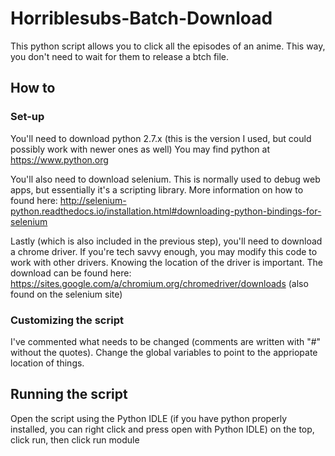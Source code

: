 # Horriblesubs-Batch-Download
This python script allows you to click all the episodes of an anime. This way, you don't need to wait for them to release a btch file.

## How to
### Set-up
You'll need to download python 2.7.x (this is the version I used, but could possibly work with newer ones as well)
You may find python at https://www.python.org

You'll also need to download selenium. This is normally used to debug web apps, but essentially it's a scripting library.
More information on how to found here:
http://selenium-python.readthedocs.io/installation.html#downloading-python-bindings-for-selenium

Lastly (which is also included in the previous step), you'll need to download a chrome driver. If you're tech savvy enough, you may modify this code to work with other drivers. Knowing the location of the driver is important.
The download can be found here: https://sites.google.com/a/chromium.org/chromedriver/downloads
(also found on the selenium site)

### Customizing the script
I've commented what needs to be changed (comments are written with "#" without the quotes).
Change the global variables to point to the appriopate location of things.

## Running the script
Open the script using the Python IDLE (if you have python properly installed, you can right click and press open with Python IDLE)
on the top, click run, then click run module
